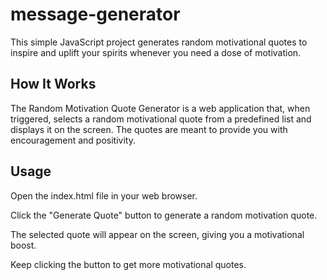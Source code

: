 # message-generator
This simple JavaScript project generates random motivational quotes to inspire and uplift your spirits whenever you need a dose of motivation.

## How It Works
The Random Motivation Quote Generator is a web application that, when triggered, selects a random motivational quote from a predefined list and displays it on the screen. The quotes are meant to provide you with encouragement and positivity.

## Usage
Open the index.html file in your web browser.

Click the "Generate Quote" button to generate a random motivation quote.

The selected quote will appear on the screen, giving you a motivational boost.

Keep clicking the button to get more motivational quotes.
